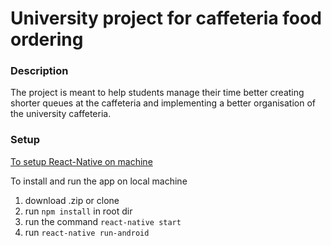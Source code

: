 # University project for caffeteria food ordering
### Description
The project is meant to help students manage their time better creating shorter queues at the caffeteria and implementing a better organisation of the university caffeteria.
### Setup
[To setup React-Native on machine](https://facebook.github.io/react-native/releases/next/docs/getting-started.html#content) </br>

To install and run the app on local machine<br/>
1. download .zip or clone <br/>
2. run `npm install` in root dir <br/>
3. run the command `react-native start` <br/>
4. run `react-native run-android` <br/>
